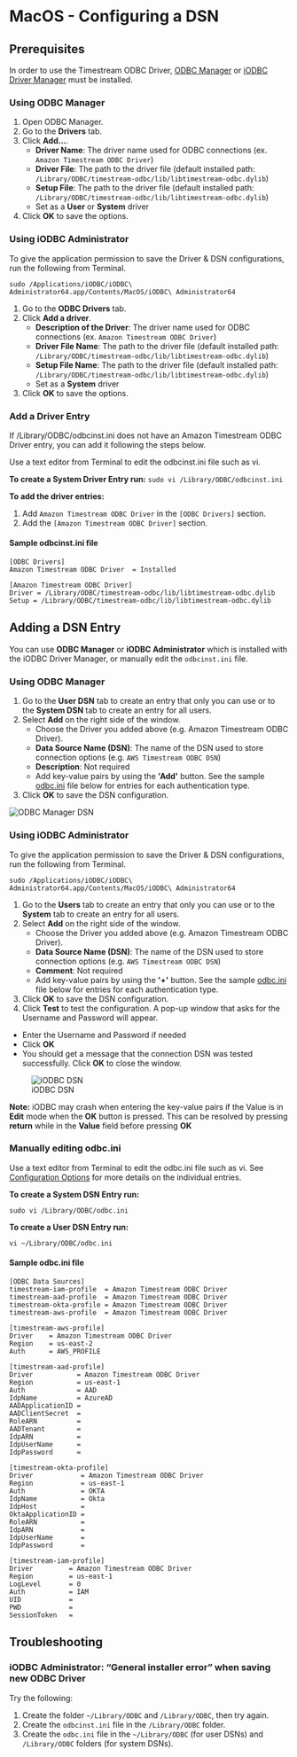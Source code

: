 # MacOS - Configuring a DSN

## Prerequisites
In order to use the Timestream ODBC Driver, [ODBC Manager](http://www.odbcmanager.net/) or [iODBC Driver Manager](http://www.iodbc.org/dataspace/doc/iodbc/wiki/iodbcWiki/Downloads) must be installed.

### Using ODBC Manager ###
1. Open ODBC Manager.
2. Go to the **Drivers** tab.
3. Click **Add...**.
    * **Driver Name**: The driver name used for ODBC connections (ex. `Amazon Timestream ODBC Driver`)
    * **Driver File**: The path to the driver file (default installed path: `/Library/ODBC/timestream-odbc/lib/libtimestream-odbc.dylib`)
    * **Setup File**: The path to the driver file (default installed path: `/Library/ODBC/timestream-odbc/lib/libtimestream-odbc.dylib`)
    * Set as a **User** or **System** driver
4. Click **OK** to save the options.

### Using iODBC Administrator ###
To give the application permission to save the Driver & DSN configurations, run the following from Terminal.

`sudo /Applications/iODBC/iODBC\ Administrator64.app/Contents/MacOS/iODBC\ Administrator64`

1. Go to the **ODBC Drivers** tab.
2. Click **Add a driver**.
    * **Description of the Driver**: The driver name used for ODBC connections (ex. `Amazon Timestream ODBC Driver`)
    * **Driver File Name**: The path to the driver file (default installed path: `/Library/ODBC/timestream-odbc/lib/libtimestream-odbc.dylib`)
    * **Setup File Name**: The path to the driver file (default installed path: `/Library/ODBC/timestream-odbc/lib/libtimestream-odbc.dylib`)
    * Set as a **System** driver
3. Click **OK** to save the options.

### Add a Driver Entry ###
If /Library/ODBC/odbcinst.ini does not have an Amazon Timestream ODBC Driver entry, you can add it following the steps below.

Use a text editor from Terminal to edit the odbcinst.ini file such as vi.

**To create a System Driver Entry run:**
`sudo vi /Library/ODBC/odbcinst.ini`

**To add the driver entries:**
1. Add `Amazon Timestream ODBC Driver` in the `[ODBC Drivers]` section.
2. Add the `[Amazon Timestream ODBC Driver]` section.

#### Sample odbcinst.ini file
```
[ODBC Drivers]
Amazon Timestream ODBC Driver  = Installed

[Amazon Timestream ODBC Driver]
Driver = /Library/ODBC/timestream-odbc/lib/libtimestream-odbc.dylib
Setup = /Library/ODBC/timestream-odbc/lib/libtimestream-odbc.dylib
```

## Adding a DSN Entry

You can use **ODBC Manager** or **iODBC Administrator** which is installed with the iODBC Driver Manager, or manually edit the `odbcinst.ini` file.

### Using ODBC Manager ###
1. Go to the **User DSN** tab to create an entry that only you can use or to the **System DSN** tab to create an entry for all users.
2. Select **Add** on the right side of the window.
    * Choose the Driver you added above (e.g. Amazon Timestream ODBC Driver).
    * **Data Source Name (DSN)**: The name of the DSN used to store connection options (e.g. `AWS Timestream ODBC DSN`)
    * **Description**: Not required
    * Add key-value pairs by using the **'Add'** button. See the sample [odbc.ini](#odbc_data_source) file below for entries for each authentication type.
3. Click **OK** to save the DSN configuration.

![ODBC Manager DSN](../images/odbc_manager_dsn_default_config.png)

### Using iODBC Administrator ###
To give the application permission to save the Driver & DSN configurations, run the following from Terminal.

`sudo /Applications/iODBC/iODBC\ Administrator64.app/Contents/MacOS/iODBC\ Administrator64`

1. Go to the **Users** tab to create an entry that only you can use or to the **System** tab to create an entry for all users.
2. Select **Add** on the right side of the window.
    * Choose the Driver you added above (e.g. Amazon Timestream ODBC Driver).
    * **Data Source Name (DSN)**: The name of the DSN used to store connection options (e.g. `AWS Timestream ODBC DSN`)
    * **Comment**: Not required
    * Add key-value pairs by using the **'+'** button. See the sample [odbc.ini](#odbc_data_source) file below for entries for each authentication type.
3. Click **OK** to save the DSN configuration.
4. Click **Test** to test the configuration. A pop-up window that asks for the Username and Password will appear.
* Enter the Username and Password if needed
* Click **OK**
* You should get a message that the connection DSN was tested successfully. Click **OK** to close the window.

<figure>
    <img src="../images/iodbc_dsn_default_config.png"
         alt="iODBC DSN">
    <figcaption>iODBC DSN</figcaption>
</figure>


**Note:** iODBC may crash when entering the key-value pairs if the Value is in **Edit** mode when the **OK** button is pressed. This can be resolved by pressing **return** while in the **Value** field before pressing **OK**

### Manually editing odbc.ini ###
Use a text editor from Terminal to edit the odbc.ini file such as vi. See [Configuration Options](./connection-string.md) for more details on the individual entries.

**To create a System DSN Entry run:**

`sudo vi /Library/ODBC/odbc.ini`

**To create a User DSN Entry run:**

`vi ~/Library/ODBC/odbc.ini`

#### <a name="odbc_data_source"></a>Sample odbc.ini file
```
[ODBC Data Sources]
timestream-iam-profile  = Amazon Timestream ODBC Driver
timestream-aad-profile  = Amazon Timestream ODBC Driver
timestream-okta-profile = Amazon Timestream ODBC Driver
timestream-aws-profile  = Amazon Timestream ODBC Driver

[timestream-aws-profile]
Driver    = Amazon Timestream ODBC Driver
Region    = us-east-2
Auth      = AWS_PROFILE

[timestream-aad-profile]
Driver           = Amazon Timestream ODBC Driver
Region           = us-east-1
Auth             = AAD
IdpName          = AzureAD
AADApplicationID = 
AADClientSecret  = 
RoleARN          = 
AADTenant        = 
IdpARN           = 
IdpUserName      = 
IdpPassword      = 

[timestream-okta-profile]
Driver            = Amazon Timestream ODBC Driver
Region            = us-east-1
Auth              = OKTA
IdpName           = Okta
IdpHost           = 
OktaApplicationID = 
RoleARN           = 
IdpARN            = 
IdpUserName       = 
IdpPassword       = 

[timestream-iam-profile]
Driver         = Amazon Timestream ODBC Driver
Region         = us-east-1
LogLevel       = 0
Auth           = IAM
UID            = 
PWD            = 
SessionToken   = 
```

## Troubleshooting

### iODBC Administrator: “General installer error” when saving new ODBC Driver

Try the following:

1. Create the folder `~/Library/ODBC` and `/Library/ODBC`, then try again.
2. Create the `odbcinst.ini` file in the `/Library/ODBC` folder.
3. Create the `odbc.ini` file in the `~/Library/ODBC` (for user DSNs) and `/Library/ODBC` folders (for system DSNs).
